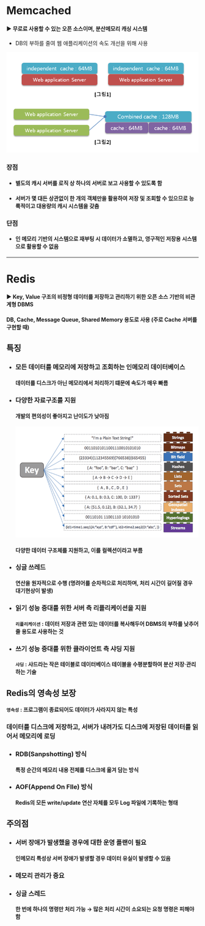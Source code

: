 # Memcached
#### ▶ 무로료 사용할 수 있는 오픈 소스이며, 분산메모리 캐싱 시스템
* DB의 부하를 줄여 웹 애플리케이션의 속도 개선을 위해 사용

![](../CS_IMG/Memcached.png)
### 장점
* #### 별도의 캐시 서버를 로직 상 하나의 서버로 보고 사용할 수 있도록 함
* #### 서버가 몇 대든 상관없이 한 개의 객체만을 활용하여 저장 및 조회할 수 있으므로 능륙적이고 대용량의 캐시 시스템을 갖춤

### 단점
* #### 인 메모리 기반의 시스템으로 재부팅 시 데이터가 소멸하고, 영구적인 저장용 시스템으로 활용할 수 없음

<hr/>

# Redis
#### ▶ Key, Value 구조의 비정형 데이터를 저장하고 관리하기 위한 오픈 소스 기반의 비관계형 DBMS

#### DB, Cache, Message Queue, Shared Memory 용도로 사용 (주로 Cache 서버를 구현할 때)
## 특징
* ### 모든 데이터를 메모리에 저장하고 조회하는 인메모리 데이터베이스
    #### 데이터를 디스크가 아닌 메모리에서 처리하기 떄문에 속도가 매우 빠름
* ### 다양한 자료구조를 지원
    #### 개발의 편의성이 좋아지고 난이도가 낮아짐
    ![](../CS_IMG/Redis_Collection.png)
    #### 다양한 데이터 구조체를 지원하고, 이를 컬렉션이라고 부름
* ### 싱글 쓰레드
    #### 연산을 원자적으로 수행 (명려어를 순차적으로 처리하며, 처리 시간이 길어질 경우 대기현상이 발생)
* ### 읽기 성능 증대를 위한 서버 측 리플리케이션을 지원
    #### `리플리케이션` : 데이터 저장과 관련 있는 데이터를 복사해두어 DBMS의 부하를 낮추어 줄 용도로 사용하는 것
* ### 쓰기 성능 증대를 위한 클라이언트 측 샤딩 지원
    #### `샤딩` : 샤드라는 작은 테이블로 데이터베이스 테이블을 수평분할하여 분산 저장·관리하는 기술

## Redis의 영속성 보장
#### `영속성` : 프로그램이 종료되어도 데이터가 사라지지 않는 특성
### 데이터를 디스크에 저장하고, 서버가 내려가도 디스크에 저장된 데이터를 읽어서 메모리에 로딩

* ### RDB(Sanpshotting) 방식
    #### 특정 순간의 메모리 내용 전체를 디스크에 옮겨 담는 방식
* ### AOF(Append On FIle) 방식
    #### Redis의 모든 write/update 연산 자체를 모두 Log 파일에 기록하는 형태

## 주의점
* ### 서버 장애가 발생했을 경우에 대한 운영 플랜이 필요
    #### 인메모리 특성상 서버 장애가 발생할 경우 데이터 유실이 발생할 수 있음
* ### 메모리 관리가 중요
* ### 싱글 스레드
    ####  한 번에 하나의 명령만 처리 가능 → 많은 처리 시간이 소요되는 요청 명령은 피해야함